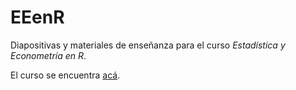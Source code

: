 # EEenR

Diapositivas y materiales de enseñanza para el curso *Estadística y Econometría en R*.

El curso se encuentra [acá](https://rojasirvin.github.io/EEenR/).